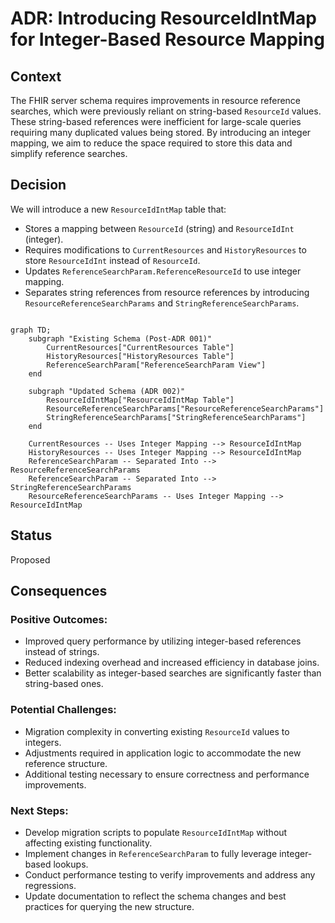 # ADR: Introducing ResourceIdIntMap for Integer-Based Resource Mapping

## Context
The FHIR server schema requires improvements in resource reference searches, which were previously reliant on string-based `ResourceId` values. These string-based references were inefficient for large-scale queries requiring many duplicated values being stored. By introducing an integer mapping, we aim to reduce the space required to store this data and simplify reference searches.

## Decision
We will introduce a new `ResourceIdIntMap` table that:
- Stores a mapping between `ResourceId` (string) and `ResourceIdInt` (integer).
- Requires modifications to `CurrentResources` and `HistoryResources` to store `ResourceIdInt` instead of `ResourceId`.
- Updates `ReferenceSearchParam.ReferenceResourceId` to use integer mapping.
- Separates string references from resource references by introducing `ResourceReferenceSearchParams` and `StringReferenceSearchParams`.

```mermaid

graph TD;
    subgraph "Existing Schema (Post-ADR 001)"
        CurrentResources["CurrentResources Table"]
        HistoryResources["HistoryResources Table"]
        ReferenceSearchParam["ReferenceSearchParam View"]
    end

    subgraph "Updated Schema (ADR 002)"
        ResourceIdIntMap["ResourceIdIntMap Table"]
        ResourceReferenceSearchParams["ResourceReferenceSearchParams"]
        StringReferenceSearchParams["StringReferenceSearchParams"]
    end

    CurrentResources -- Uses Integer Mapping --> ResourceIdIntMap
    HistoryResources -- Uses Integer Mapping --> ResourceIdIntMap
    ReferenceSearchParam -- Separated Into --> ResourceReferenceSearchParams
    ReferenceSearchParam -- Separated Into --> StringReferenceSearchParams
    ResourceReferenceSearchParams -- Uses Integer Mapping --> ResourceIdIntMap

```

## Status
Proposed

## Consequences
### Positive Outcomes:
- Improved query performance by utilizing integer-based references instead of strings.
- Reduced indexing overhead and increased efficiency in database joins.
- Better scalability as integer-based searches are significantly faster than string-based ones.

### Potential Challenges:
- Migration complexity in converting existing `ResourceId` values to integers.
- Adjustments required in application logic to accommodate the new reference structure.
- Additional testing necessary to ensure correctness and performance improvements.

### Next Steps:
- Develop migration scripts to populate `ResourceIdIntMap` without affecting existing functionality.
- Implement changes in `ReferenceSearchParam` to fully leverage integer-based lookups.
- Conduct performance testing to verify improvements and address any regressions.
- Update documentation to reflect the schema changes and best practices for querying the new structure.
